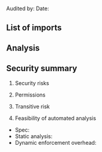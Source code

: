 # <!-- crate name -->

Audited by: <!-- name -->
Date: <!-- date -->

<!-- Statement about crate downloads or significance -->

## List of imports <!-- number -->

<!-- Copy from experiments/reulsts/top200_all.csv -->

## Analysis

<!-- Detailed audit -->

## Security summary

1. Security risks

<!-- Short answer -->

2. Permissions

<!-- Short answer -->

3. Transitive risk

<!-- Short answer -->

4. Feasibility of automated analysis

- Spec: <!-- Short answer -->
- Static analysis: <!-- Short answer -->
- Dynamic enforcement overhead: <!-- Short answer -->
